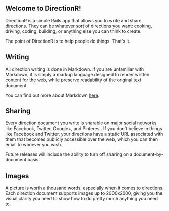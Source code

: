 ## Welcome to DirectionR!

DirectionR is a simple Rails app that allows you to write and share directions. They can be whatever sort of directions you want: cooking, driving, coding, building, or anything else you can think to create.

The point of DirectionR is to help people do things. That's it. 

## Writing

All direction writing is done in Markdown. If you are unfamiliar with Markdown, it is simply a markup language designed to render written content for the web, while preserve readability of the original text document.

You can find out more about Markdown [here](http://daringfireball.net/projects/markdown/).

## Sharing

Every direction document you write is sharable on major social networks like Facebook, Twitter, Google+, and Pinterest. If you don't believe in things like Facebook and Twitter, your directions have a static URL associated with them that becomes publicly accessible over the web, which you can then email to whoever you wish.

Future releases will include the ability to turn off sharing on a document-by-document basis.

## Images

A picture is worth a thousand words, especially when it comes to directions. Each direction document supports images up to 2000x2000, giving you the visual clarity you need to show how to do pretty much anything you need to.